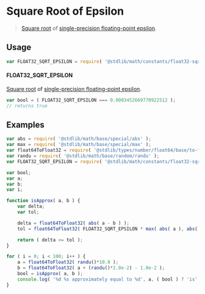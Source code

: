 # Square Root of Epsilon

> [Square root][@stdlib/math/base/special/sqrt] of [single-precision floating-point epsilon][@stdlib/math/constants/float32-eps].

<section class="usage">

## Usage

```javascript
var FLOAT32_SQRT_EPSILON = require( '@stdlib/math/constants/float32-sqrt-eps' );
```

#### FLOAT32_SQRT_EPSILON

[Square root][@stdlib/math/base/special/sqrt] of [single-precision floating-point epsilon][@stdlib/math/constants/float32-eps].

```javascript
var bool = ( FLOAT32_SQRT_EPSILON === 0.0003452669770922512 );
// returns true
```

</section>

<!-- /.usage -->

<section class="examples">

## Examples

```javascript
var abs = require( '@stdlib/math/base/special/abs' );
var max = require( '@stdlib/math/base/special/max' );
var float64ToFloat32 = require( '@stdlib/types/number/float64/base/to-float32' );
var randu = require( '@stdlib/math/base/random/randu' );
var FLOAT32_SQRT_EPSILON = require( '@stdlib/math/constants/float32-sqrt-eps' );

var bool;
var a;
var b;
var i;

function isApprox( a, b ) {
    var delta;
    var tol;

    delta = float64ToFloat32( abs( a - b ) );
    tol = float64ToFloat32( FLOAT32_SQRT_EPSILON * max( abs( a ), abs( b ) ) );

    return ( delta <= tol );
}

for ( i = 0; i < 100; i++ ) {
    a = float64ToFloat32( randu()*10.0 );
    b = float64ToFloat32( a + (randu()*2.0e-2) - 1.0e-2 );
    bool = isApprox( a, b );
    console.log( '%d %s approximately equal to %d', a, ( bool ) ? 'is' : 'is not', b );
}
```

</section>

<!-- /.examples -->

<section class="links">

[@stdlib/math/base/special/sqrt]: https://github.com/stdlib-js/stdlib/tree/develop/lib/node_modules/%40stdlib/math/base/special/sqrt

[@stdlib/math/constants/float32-eps]: https://github.com/stdlib-js/stdlib/tree/develop/lib/node_modules/%40stdlib/math/constants/float32-eps

</section>

<!-- /.links -->
